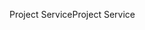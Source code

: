 <span data-ttu-id="3166d-101">Project Service</span><span class="sxs-lookup"><span data-stu-id="3166d-101">Project Service</span></span>
